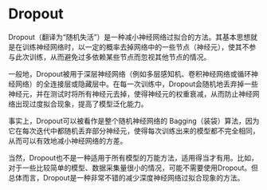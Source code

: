 # Dropout

Dropout（翻译为“随机失活”）是一种减小神经网络过拟合的方法。其基本思想就是在训练神经网络时，以一定的概率去掉网络中的一些节点（神经元），使其不参与此次训练，从而避免过多依赖某些节点而忽视其他节点的情况。

一般地，Dropout被用于深层神经网络（例如多层感知机、卷积神经网络或循环神经网络）的全连接层或隐藏层中。在每一次训练中，Dropout会随机地丢弃掉一些神经元，并在测试时将所有神经元去掉，使得神经元的权重衰减，从而防止神经网络出现过度拟合现象，提高了模型泛化能力。

事实上，Dropout可以被看作是整个随机神经网络的 Bagging（装袋）算法，因为它在每次迭代中都随机丢弃部分神经元，使得每次训练出来的模型都不完全相同，从而可以有效地减小神经网络的方差。

当然，Dropout也不是一种适用于所有模型的万能方法，适用得当才有用。比如，对于一些比较简单的模型、数据采集量很小的情况，可能不需要使用Dropout。但总体而言，Dropout是一种非常不错的减少深度神经网络过拟合现象的方法。
